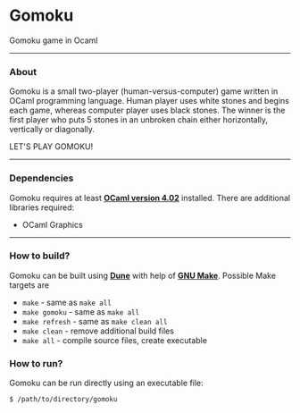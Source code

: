 # Gomoku
Gomoku game in Ocaml

----

### About
Gomoku is a small two-player (human-versus-computer) game written in OCaml programming language. Human player uses white stones and begins each game, whereas computer player uses black stones. The winner is the first player who puts 5 stones in an unbroken chain either horizontally, vertically or diagonally.

LET'S PLAY GOMOKU!

----

### Dependencies
Gomoku requires at least **[OCaml version 4.02](https://ocaml.org/docs/install.html)** installed. There are additional libraries required:
+ OCaml Graphics

----

### How to build?
Gomoku can be built using **[Dune](https://dune.build/)** with help of **[GNU Make](https://www.gnu.org/software/make/)**. Possible Make targets are
+ `make` - same as `make all`
+ `make gomoku` - same as `make all`
+ `make refresh` - same as `make clean all`
+ `make clean` - remove additional build files
+ `make all` - compile source files, create executable

### How to run?
Gomoku can be run directly using an executable file:
```sh
$ /path/to/directory/gomoku
```
